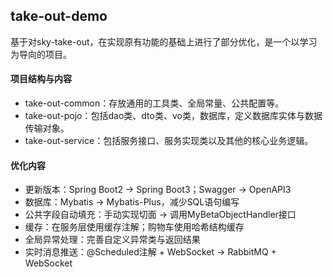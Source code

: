## take-out-demo

基于对sky-take-out，在实现原有功能的基础上进行了部分优化，是一个以学习为导向的项目。

#### 项目结构与内容

- take-out-common：存放通用的工具类、全局常量、公共配置等。
- take-out-pojo：包括dao类、dto类、vo类，数据库，定义数据库实体与数据传输对象。
- take-out-service：包括服务接口、服务实现类以及其他的核心业务逻辑。

#### 优化内容

- 更新版本：Spring Boot2 -> Spring Boot3；Swagger -> OpenAPI3
- 数据库：Mybatis -> Mybatis-Plus，减少SQL语句编写
- 公共字段自动填充：手动实现切面 -> 调用MyBetaObjectHandler接口
- 缓存：在服务层使用缓存注解；购物车使用哈希结构缓存
- 全局异常处理：完善自定义异常类与返回结果
- 实时消息推送：@Scheduled注解 + WebSocket -> RabbitMQ + WebSocket